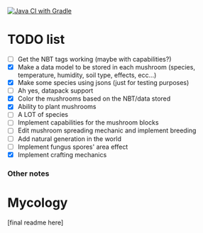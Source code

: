 [![Java CI with Gradle](https://github.com/DonSimonetti/MycologyMC/actions/workflows/gradle.yml/badge.svg)](https://github.com/DonSimonetti/MycologyMC/actions/workflows/gradle.yml)

# TODO list
- [ ] Get the NBT tags working (maybe with capabilities?)
- [X] Make a data model to be stored in each mushroom (species, temperature, humidity, soil type, effects, ecc...)
- [X] Make some species using jsons (just for testing purposes)
- [ ] Ah yes, datapack support
- [X] Color the mushrooms based on the NBT/data stored
- [X] Ability to plant mushrooms
- [ ] A LOT of species
- [ ] Implement capabilities for the mushroom blocks
- [ ] Edit mushroom spreading mechanic and implement breeding
- [ ] Add natural generation in the world
- [ ] Implement fungus spores' area effect
- [X] Implement crafting mechanics

### Other notes

# Mycology
[final readme here]
